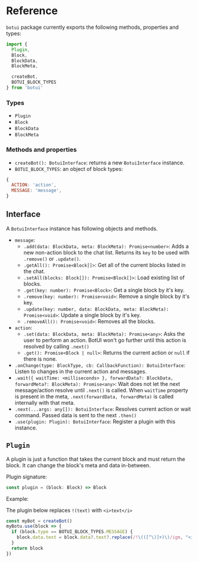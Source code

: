 
# Reference

`botui` package currently exports the following methods, properties and types:

```js
import {
  Plugin,
  Block,
  BlockData,
  BlockMeta,

  createBot,
  BOTUI_BLOCK_TYPES
} from 'botui'
```

### Types

- `Plugin`
- `Block`
- `BlockData`
- `BlockMeta`


### Methods and properties
- `createBot(): BotuiInterface`: returns a new `BotuiInterface` instance.
- `BOTUI_BLOCK_TYPES`: an object of block types:


```js
{
  ACTION: 'action',
  MESSAGE: 'message',
}
```

## Interface

A `BotuiInterface` instance has following objects and methods.

- `message`:
  - `.add(data: BlockData, meta: BlockMeta): Promise<number>`: Adds a new non-action block to the chat list. Returns its `key` to be used with `.remove()` or `.update()`.
  - `.getAll(): Promise<Block[]>`: Get all of the current blocks listed in the chat.
  - `.setAll(blocks: Block[]): Promise<Block[]>`: Load existing list of blocks.
  - `.get(key: number): Promise<Block>`: Get a single block by it's key.
  - `.remove(key: number): Promise<void>`: Remove a single block by it's key.
  - `.update(key: number, data: BlockData, meta: BlockMeta): Promise<void>`: Update a single block by it's key.
  - `.removeAll(): Promise<void>`: Removes all the blocks.
- `action`:
  - `.set(data: BlockData, meta: BlockMeta): Promise<any>`: Asks the user to perform an action. BotUI won't go further until this action is resolved by calling `.next()`
  - `.get(): Promise<Block | null>`: Returns the current action or `null` if there is none.
- `.onChange(type: BlockType, cb: CallbackFunction): BotuiInterface`: Listen to changes in the current action and messages.
- `.wait({ waitTime: <milliseconds> }, forwardData?: BlockData, forwardMeta?: BlockMeta): Promise<any>`: Wait does not let the next message/action resolve until `.next()` is called. When `waitTime` property is present in the meta, `.next(forwardData, forwardMeta)` is called internally with that meta.
- `.next(...args: any[]): BotuiInterface`: Resolves current action or wait command. Passed data is sent to the next `.then()`
- `.use(plugin: Plugin): BotuiInterface`: Register a plugin with this instance.


## `Plugin`
A plugin is just a function that takes the current block and must return the block. It can change the block's meta and data in-between.

Plugin signature:
```js
const plugin = (block: Block) => Block
```
Example:

The plugin below replaces `!(text)` with `<i>text</i>`

```js
const myBot = createBot()
myBotu.use(block => {
  if (block.type == BOTUI_BLOCK_TYPES.MESSAGE) {
    block.data.text = block.data?.text?.replace(/!\(([^\)]+)\)/igm, "<i>$1</i>")
  }
  return block
})
```